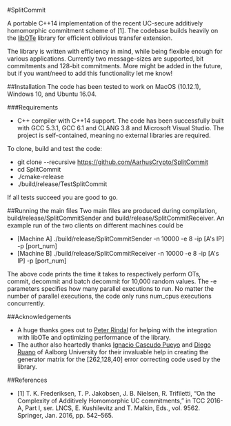 #SplitCommit

A portable C++14 implementation of the recent UC-secure additively homomorphic commitment scheme of [1]. The codebase builds heavily on the [libOTe](https://github.com/osu-crypto/libOTe) library for efficient oblivious transfer extension.

The library is written with efficiency in mind, while being flexible enough for various applications. Currently two message-sizes are supported, bit commitments and 128-bit commitments. More might be added in the future, but if you want/need to add this functionality let me know! 

##Installation
The code has been tested to work on MacOS (10.12.1), Windows 10, and Ubuntu 16.04.

###Requirements
* C++ compiler with C++14 support. The code has been successfully built with GCC 5.3.1, GCC 6.1 and CLANG 3.8 and Microsoft Visual Studio. The project is self-contained, meaning no external libraries are required.

To clone, build and test the code:
* git clone --recursive https://github.com/AarhusCrypto/SplitCommit
* cd SplitCommit
* ./cmake-release
* ./build/release/TestSplitCommit

If all tests succeed you are good to go.

##Running the main files
Two main files are produced during compilation, build/release/SplitCommitSender and build/release/SplitCommitReceiver. An example run of the two clients on different machines could be
* [Machine A] ./build/release/SplitCommitSender -n 10000 -e 8 -ip [A's IP] -p [port_num]
* [Machine B] ./build/release/SplitCommitReceiver -n 10000 -e 8 -ip [A's IP] -p [port_num]

The above code prints the time it takes to respectively perform OTs, commit, decommit and batch decommit for 10,000 random values. The -e parameters specifies how many parallel executions to run. No matter the number of parallel executions, the code only runs num_cpus executions concurrently.

##Acknowledgements
* A huge thanks goes out to [Peter Rindal](https://github.com/ladnir) for helping with the integration with libOTe and optimizing performance of the library.
* The author also heartedly thanks [Ignacio Cascudo Pueyo](http://vbn.aau.dk/en/persons/ignacio-cascudo-pueyo(2f2ded74-b364-4a8d-ada1-189dad083eea).html) and [Diego Ruano](http://vbn.aau.dk/en/persons/diego-ruano(d83d0116-0ba0-448c-aa87-b70afefd1fda).html) of Aalborg University for their invaluable help in creating the generator matrix for the [262,128,40] error correcting code used by the library.

##References
* [1] T. K. Frederiksen, T. P. Jakobsen, J. B. Nielsen, R. Trifiletti, “On the Complexity of Additively Homomorphic UC commitments,” in TCC 2016-A, Part I, ser. LNCS, E. Kushilevitz and T. Malkin, Eds., vol. 9562. Springer, Jan. 2016, pp. 542–565.
